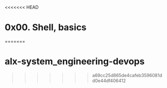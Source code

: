 <<<<<<< HEAD
# 0x00. Shell, basics
=======
# alx-system_engineering-devops
>>>>>>> a69cc25d865de4cafeb3596081dd0e44df406412
